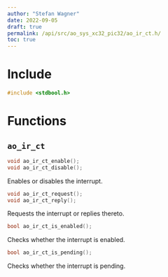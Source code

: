 ```yaml
---
author: "Stefan Wagner"
date: 2022-09-05
draft: true
permalink: /api/src/ao_sys_xc32_pic32/ao_ir_ct.h/
toc: true
---
```


# Include

```c
#include <stdbool.h>
```

# Functions

## `ao_ir_ct`

```c
void ao_ir_ct_enable();
void ao_ir_ct_disable();
```

Enables or disables the interrupt.

```c
void ao_ir_ct_request();
void ao_ir_ct_reply();
```

Requests the interrupt or replies thereto.

```c
bool ao_ir_ct_is_enabled();
```

Checks whether the interrupt is enabled.

```c
bool ao_ir_ct_is_pending();
```

Checks whether the interrupt is pending.
